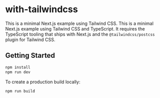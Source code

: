 # with-tailwindcss

This is a minimal Next.js example using Tailwind CSS.
This is a minimal Next.js example using Tailwind CSS and TypeScript.
It requires the TypeScript tooling that ships with Next.js and the
`@tailwindcss/postcss` plugin for Tailwind CSS.

## Getting Started

```bash
npm install
npm run dev
```

To create a production build locally:

```bash
npm run build
```
